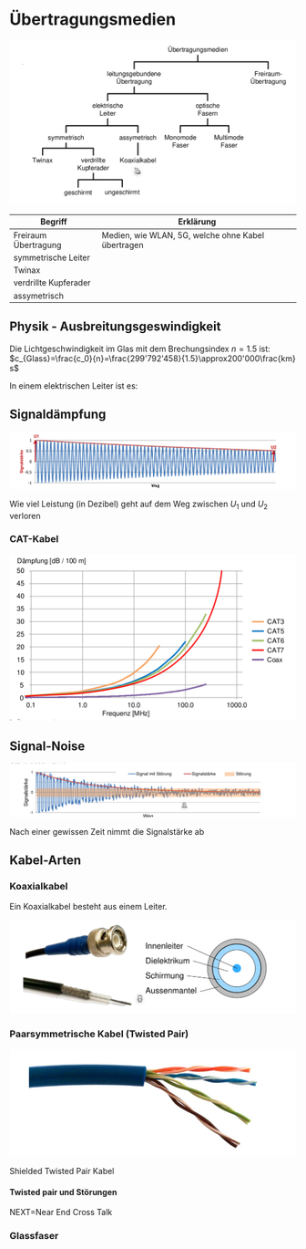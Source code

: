 # Übertragungsmedien

![image-20220228150817493](res/image-20220228150817493.png)

| Begriff               | Erklärung                                          |
| --------------------- | -------------------------------------------------- |
| Freiraum Übertragung  | Medien, wie WLAN, 5G, welche ohne Kabel übertragen |
| symmetrische Leiter   |                                                    |
| Twinax                |                                                    |
| verdrillte Kupferader |                                                    |
| assymetrisch          |                                                    |



## Physik - Ausbreitungsgeswindigkeit

Die Lichtgeschwindigkeit im Glas mit dem Brechungsindex $n=1.5$ ist: $c_{Glass}=\frac{c_0}{n}=\frac{299'792'458}{1.5}\approx200'000\frac{km} s$

In einem elektrischen Leiter ist es: 

## Signaldämpfung

![image-20220228151555727](res/image-20220228151555727.png)

Wie viel Leistung (in Dezibel) geht auf dem Weg zwischen $U_1$ und $U_2$ verloren

### CAT-Kabel

![image-20220228151718841](res/image-20220228151718841.png)



## Signal-Noise

![image-20220228151259556](res/image-20220228151259556.png)

Nach einer gewissen Zeit nimmt die Signalstärke ab

## Kabel-Arten

### Koaxialkabel

Ein Koaxialkabel besteht aus einem Leiter. 

![image-20220228151838986](res/image-20220228151838986.png)

### Paarsymmetrische Kabel (Twisted Pair)

![image-20220228151909248](res/image-20220228151909248.png)

Shielded Twisted Pair Kabel

#### Twisted pair und Störungen

NEXT=Near End Cross Talk

### Glassfaser